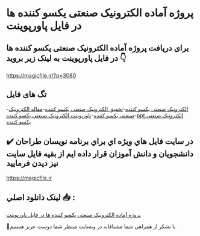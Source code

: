 # پروژه آماده الکترونیک صنعتی یکسو کننده ها در فایل پاورپوینت

## برای دریافت پروژه آماده الکترونیک صنعتی یکسو کننده ها در فایل پاورپوینت به لینک زیر بروید 👇

https://magicfile.ir/?p=3080

## تگ های فایل

-[الکترونیک صنعتی یکسو کننده](https://magicfile.ir/product/%d8%a7%d9%84%da%a9%d8%aa%d8%b1%d9%88%d9%86%db%8c%da%a9-%d8%b5%d9%86%d8%b9%d8%aa%db%8c-%db%8c%da%a9%d8%b3%d9%88-%da%a9%d9%86%d9%86%d8%af%d9%87-%d9%87%d8%a7-%d8%af%d8%b1-%d9%81%d8%a7%db%8c%d9%84-%d9%be%d8%a7%d9%88%d8%b1%d9%be%d9%88%db%8c%d9%86%d8%aa/)-[تحقیق الکترونیک صنعتی یکسو کننده](https://magicfile.ir/product/%d8%a7%d9%84%da%a9%d8%aa%d8%b1%d9%88%d9%86%db%8c%da%a9-%d8%b5%d9%86%d8%b9%d8%aa%db%8c-%db%8c%da%a9%d8%b3%d9%88-%da%a9%d9%86%d9%86%d8%af%d9%87-%d9%87%d8%a7-%d8%af%d8%b1-%d9%81%d8%a7%db%8c%d9%84-%d9%be%d8%a7%d9%88%d8%b1%d9%be%d9%88%db%8c%d9%86%d8%aa/)-[مقاله الکترونیک صنعتی یکسو کننده](https://magicfile.ir/product/%d8%a7%d9%84%da%a9%d8%aa%d8%b1%d9%88%d9%86%db%8c%da%a9-%d8%b5%d9%86%d8%b9%d8%aa%db%8c-%db%8c%da%a9%d8%b3%d9%88-%da%a9%d9%86%d9%86%d8%af%d9%87-%d9%87%d8%a7-%d8%af%d8%b1-%d9%81%d8%a7%db%8c%d9%84-%d9%be%d8%a7%d9%88%d8%b1%d9%be%d9%88%db%8c%d9%86%d8%aa/)-[پاورپوینت الکترونیک صنعتی یکسو کننده](https://magicfile.ir/product/%d8%a7%d9%84%da%a9%d8%aa%d8%b1%d9%88%d9%86%db%8c%da%a9-%d8%b5%d9%86%d8%b9%d8%aa%db%8c-%db%8c%da%a9%d8%b3%d9%88-%da%a9%d9%86%d9%86%d8%af%d9%87-%d9%87%d8%a7-%d8%af%d8%b1-%d9%81%d8%a7%db%8c%d9%84-%d9%be%d8%a7%d9%88%d8%b1%d9%be%d9%88%db%8c%d9%86%d8%aa/)-[ppt الکترونیک صنعتی یکسو کننده](https://magicfile.ir/product/%d8%a7%d9%84%da%a9%d8%aa%d8%b1%d9%88%d9%86%db%8c%da%a9-%d8%b5%d9%86%d8%b9%d8%aa%db%8c-%db%8c%da%a9%d8%b3%d9%88-%da%a9%d9%86%d9%86%d8%af%d9%87-%d9%87%d8%a7-%d8%af%d8%b1-%d9%81%d8%a7%db%8c%d9%84-%d9%be%d8%a7%d9%88%d8%b1%d9%be%d9%88%db%8c%d9%86%d8%aa/)

## ✔️ در سايت فايل هاي ويژه اي براي برنامه نويسان طراحان دانشجويان و دانش آموزان قرار داده ايم از بقيه فايل سايت نيز ديدن فرماييد

https://magicfile.ir


## لينک دانلود اصلي 📥 :

[پروژه آماده الکترونیک صنعتی یکسو کننده ها در فایل پاورپوینت](https://magicfile.ir/product/%d8%a7%d9%84%da%a9%d8%aa%d8%b1%d9%88%d9%86%db%8c%da%a9-%d8%b5%d9%86%d8%b9%d8%aa%db%8c-%db%8c%da%a9%d8%b3%d9%88-%da%a9%d9%86%d9%86%d8%af%d9%87-%d9%87%d8%a7-%d8%af%d8%b1-%d9%81%d8%a7%db%8c%d9%84-%d9%be%d8%a7%d9%88%d8%b1%d9%be%d9%88%db%8c%d9%86%d8%aa/) 


🙏با تشکر از همراهي شما مشتاقانه در وبسایت منتظر شما دوست عزیز هستیم

